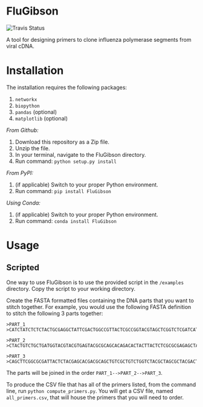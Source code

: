 # FluGibson

![Travis Status](https://travis-ci.org/ericmjl/flu-gibson.svg)

A tool for designing primers to clone influenza polymerase segments from viral cDNA.

# Installation

The installation requires the following packages:

1. `networkx`
2. `biopython`
3. `pandas` (optional)
4. `matplotlib` (optional)

*From Github:*

1. Download this repository as a Zip file.
2. Unzip the file.
3. In your terminal, navigate to the FluGibson directory.
4. Run command: `python setup.py install`

*From PyPI:*

1. (if applicable) Switch to your proper Python environment.
2. Run command: `pip install FluGibson`

*Using Conda:*

1. (if applicable) Switch to your proper Python environment.
2. Run command: `conda install FluGibson`

# Usage

## Scripted

One way to use FluGibson is to use the provided script in the `/examples` directory. Copy the script to your working directory. 

Create the FASTA formatted files containing the DNA parts that you want to stitch together. For example, you would use the following FASTA definition to stitch the following 3 parts together:

    >PART_1
    >CATCTATCTCTCTACTGCGAGGCTATTCGACTGGCCGTTACTCGCCGGTACGTAGCTCGGTCTCGATCATCAGTACGTCTACGTGTCGTCGTACTTACACGGTCGCTCGGACTGACGTACGTCTACGTCGTCTGACTGA
    
    >PART_2
    >CTACTGTCTGCTGATGGTACGTACGTGAGTACGCGCAGCACAGACACTACTTACTCTCGCGCGAGAGCTATCTACGACTACGTACTCGTCGTACGAGCTGACTGATCGACGTAGCTTGACGTACGTATCACGTACGTATCG
    
    >PART_3
    >CAGCTTCGGCGCGATTACTCTACGAGCACGACGCAGCTGTCGCTGTCTGGTCTACGCTAGCGCTACGACTATCGATCAGCGTCGTACTGACGTGACGCGCATCGACGTTCGGACGTCGTCGTCGTACGACGTCTACGATGC

The parts will be joined in the order `PART_1-->PART_2-->PART_3`.

To produce the CSV file that has all of the primers listed, from the command line, run `python compute_primers.py`. You will get a CSV file, named `all_primers.csv`, that will house the primers that you will need to order.
